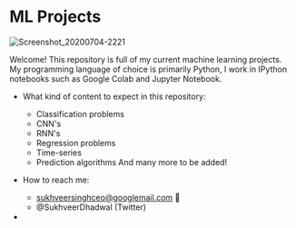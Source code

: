 # ML Projects

![Screenshot_20200704-2221](https://user-images.githubusercontent.com/48221355/87172469-3403c280-c2cc-11ea-8ddd-d1998d92607b.jpg)


Welcome! This repository is full of my current machine learning projects. 
My programming language of choice is primarily Python, I work in IPython notebooks such as Google Colab and Jupyter Notebook. 

* What kind of content to expect in this repository:
  - Classification problems 
  - CNN's
  - RNN's 
  - Regression problems 
  - Time-series
  - Prediction algorithms 
And many more to be added! 

* How to reach me: 
  - sukhveersinghceo@googlemail.com 📧
  - @SukhveerDhadwal (Twitter)
* 


